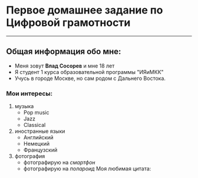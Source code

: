 # Первое домашнее задание по Цифровой грамотности
- - -
## Общая информация обо мне:
* Меня зовут **Влад Сосорев** и мне 18 лет
* Я студент 1 курса образовательной программы "ИЯиМКК"
* Учусь в городе Москве, но сам родом с Дальнего Востока.
### Мои интересы:
1. музыка
   * Pop music
   * Jazz
   * Classical
2. иностранные языки
   * Английский
   * Немецкий
   * Французский
3. фотография
   * фотографирую на *смартфон*
   * фотографирую на *полароид*
Моя любимая цитата:
>
   




